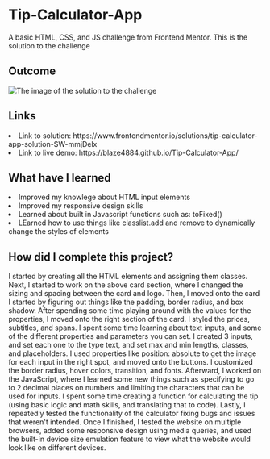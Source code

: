 # Tip-Calculator-App
A basic HTML, CSS, and JS challenge from Frontend Mentor. This is the solution to the challenge

<h2> Outcome </h2>

<img src="https://i.imgur.com/zly0xOx.png" alt="The image of the solution to the challenge">

<h2> Links </h2>

<li> Link to solution: https://www.frontendmentor.io/solutions/tip-calculator-app-solution-SW-mmjDelx </li>
<li> Link to live demo: https://blaze4884.github.io/Tip-Calculator-App/ </li>

<h2> What have I learned </h2>

<li> Improved my knowlege about HTML input elements </li>
<li> Improved my responsive design skills </li>
<li> Learned about built in Javascript functions such as: toFixed() </li>
<li> LEarned how to use things like classlist.add and remove to dynamically change the styles of elements </li>

<h2> How did I complete this project? </h2>

<p> I started by creating all the HTML elements and assigning them classes. Next, I started to work on the above card section, where I changed the sizing and spacing between the card and logo. Then, I moved onto the card I started by figuring out things like the padding, border radius, and box shadow. After spending some time playing around with the values for the properties, I moved onto the right section of the card. I styled the prices, subtitles, and spans. I spent some time learning about text inputs, and some of the different properties and parameters you can set. I created 3 inputs, and set each one to the type text, and set max and min lengths, classes, and placeholders. I used properties like position: absolute to get the image for each input in the right spot, and moved onto the buttons. I customized the border radius, hover colors, transition, and fonts. Afterward, I worked on the JavaScript, where I learned some new things such as specifying to go to 2 decimal places on numbers and limiting the characters that can be used for inputs. I spent some time creating a function for calculating the tip (using basic logic and math skills, and translating that to code). Lastly, I repeatedly tested the functionality of the calculator fixing bugs and issues that weren't intended. Once I finished, I tested the website on multiple browsers, added some responsive design using media queries, and used the built-in device size emulation feature to view what the website would look like on different devices. </p>
